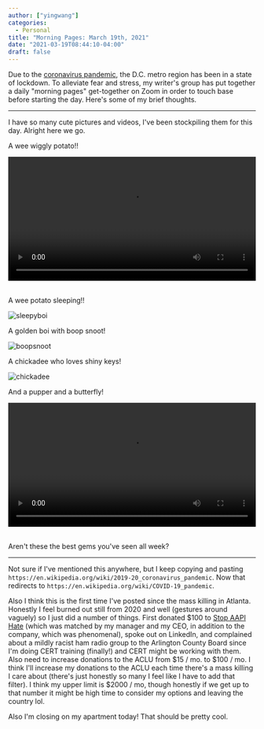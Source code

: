 ```yaml
---
author: ["yingwang"]
categories:
  - Personal
title: "Morning Pages: March 19th, 2021"
date: "2021-03-19T08:44:10-04:00"
draft: false
---
```


Due to the [coronavirus
pandemic](https://en.wikipedia.org/wiki/2019-20_coronavirus_pandemic), the D.C.
metro region has been in a state of lockdown. To alleviate fear and stress, my
writer's group has put together a daily "morning pages" get-together on Zoom in
order to touch base before starting the day. Here's some of my brief thoughts.

__________

I have so many cute pictures and videos, I've been stockpiling them for this
day. Alright here we go.

A wee wiggly potato!!

<!-- https://stackoverflow.com/a/26276254 -->
<video style="width: 100%; width: -moz-available; width: -webkit-fill-available; width: fill-available; max-width: 100%;" controls>
    <source src="/video/posts/2021/03/19/morning_pages_1.mp4" type="video/mp4">
    Your browser does not support HTML5 video.
</video>
<br/>
<br/>

A wee potato sleeping!!

![sleepyboi](/img/posts/2021/03/19/morning_pages_1.webp)

A golden boi with boop snoot!

![boopsnoot](/img/posts/2021/03/19/morning_pages_2.webp)

A chickadee who loves shiny keys!

![chickadee](/img/posts/2021/03/19/morning_pages_3.webp)

And a pupper and a butterfly!

<!-- https://stackoverflow.com/a/26276254 -->
<video style="width: 100%; width: -moz-available; width: -webkit-fill-available; width: fill-available; max-width: 100%;" controls>
    <source src="/video/posts/2021/03/19/morning_pages_2.mp4" type="video/mp4">
    Your browser does not support HTML5 video.
</video>
<br/>
<br/>

Aren't these the best gems you've seen all week?

__________

Not sure if I've mentioned this anywhere, but I keep copying and pasting
`https://en.wikipedia.org/wiki/2019-20_coronavirus_pandemic`. Now that redirects
to `https://en.wikipedia.org/wiki/COVID-19_pandemic`.

Also I think this is the first time I've posted since the mass killing in
Atlanta. Honestly I feel burned out still from 2020 and well (gestures around
vaguely) so I just did a number of things. First donated $100 to [Stop AAPI
Hate](https://stopaapihate.org/) (which was matched by my manager and my CEO, in
addition to the company, which was phenomenal), spoke out on LinkedIn, and
complained about a mildly racist ham radio group to the Arlington County Board
since I'm doing CERT training (finally!) and CERT might be working with them.
Also need to increase donations to the ACLU from $15 / mo. to $100 / mo. I think
I'll increase my donations to the ACLU each time there's a mass killing I care
about (there's just honestly so many I feel like I have to add that filter). I
think my upper limit is $2000 / mo, though honestly if we get up to that number
it might be high time to consider my options and leaving the country lol.

Also I'm closing on my apartment today! That should be pretty cool.
